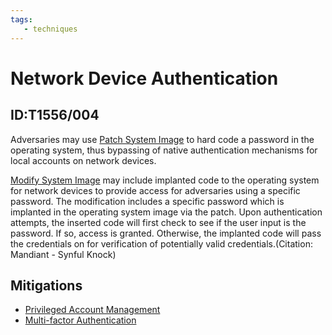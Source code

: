 ```yaml
---
tags:
   - techniques
---
```

# Network Device Authentication
## ID:T1556/004
Adversaries may use [Patch System Image](techniques/T1601/001) to hard code a password in the operating system, thus bypassing of native authentication mechanisms for local accounts on network devices.

[Modify System Image](techniques/T1601) may include implanted code to the operating system for network devices to provide access for adversaries using a specific password.  The modification includes a specific password which is implanted in the operating system image via the patch.  Upon authentication attempts, the inserted code will first check to see if the user input is the password. If so, access is granted. Otherwise, the implanted code will pass the credentials on for verification of potentially valid credentials.(Citation: Mandiant - Synful Knock)
## Mitigations
* [Privileged Account Management](mitigations/M1026)
* [Multi-factor Authentication](mitigations/M1032)
